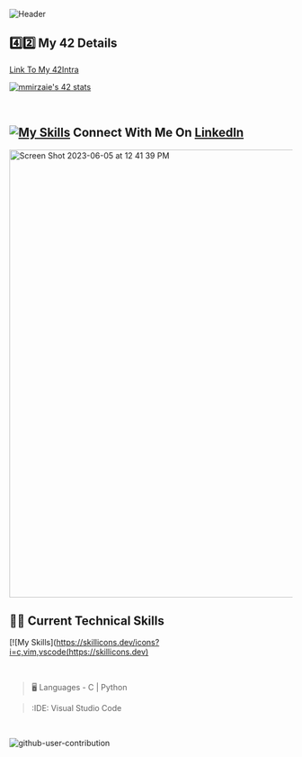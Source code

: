 ![Header](./your-header-image-name.png)
<br>

## 4️⃣2️⃣ My 42 Details

[Link To My 42Intra](https://profile.intra.42.fr/users/mmirzaie)

<!-- [![prossi's 42 stats](https://badge.mediaplus.ma/darkblue/prossi?1337Badge=off&UM6P=off)](https://github.com/oakoudad/badge42) -->

[![mmirzaie's 42 stats](https://badge.mediaplus.ma/darkblue/mmirzaie?1337Badge=off&UM6P=off)](https://github.com/oakoudad/badge42)

<br>

## [![My Skills](https://skillicons.dev/icons?i=linkedin)](https://www.linkedin.com/in/pasqualerossi1/) Connect With Me On [LinkedIn](https://www.linkedin.com/in/pasqualerossi1/)

<img width="796" alt="Screen Shot 2023-06-05 at 12 41 39 PM" src="https://github.com/pasqualerossi/pasqualerossi/assets/58959408/8bccf580-d9e2-49ec-88b4-d0e95e144031">

## 🧑‍💻 Current Technical Skills

[![My Skills](https://skillicons.dev/icons?i=c,vim,vscode(https://skillicons.dev)

<br>

> :desktop_computer:  Languages - C | Python

> :IDE:  Visual Studio Code

<br>

![github-user-contribution](https://user-images.githubusercontent.com/58959408/157782696-8bc9ca49-ca61-4ab5-8b83-49c4e76c1a8f.svg)
